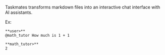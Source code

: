 Taskmates transforms markdown files into an interactive chat interface with AI assistants.

Ex:

    **user>**
    @math_tutor How much is 1 + 1
    
    **math_tutor>**
    2
